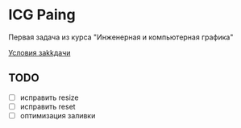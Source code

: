 # ICG Paing

Первая задача из курса "Инженерная и компьютерная графика"

<a href="/assets/task.pdf">Условия заkkдачи</a>

## TODO

- [ ] исправить resize
- [ ] исправить reset
- [ ] оптимизация заливки

